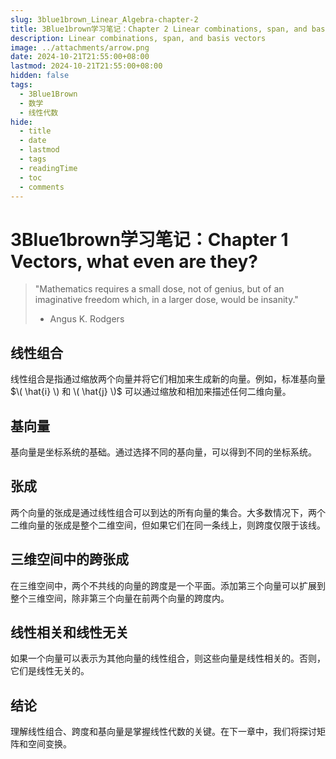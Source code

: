 ```yaml
---
slug: 3blue1brown_Linear_Algebra-chapter-2
title: 3Blue1brown学习笔记：Chapter 2 Linear combinations, span, and basis vectors
description: Linear combinations, span, and basis vectors
image: ../attachments/arrow.png
date: 2024-10-21T21:55:00+08:00
lastmod: 2024-10-21T21:55:00+08:00
hidden: false
tags:
  - 3Blue1Brown
  - 数学
  - 线性代数
hide:
  - title
  - date
  - lastmod
  - tags
  - readingTime
  - toc
  - comments
---
```


# 3Blue1brown学习笔记：Chapter 1 Vectors, what even are they?  

>"Mathematics requires a small dose, not of genius, but of an imaginative freedom which, in a larger dose, would be insanity."
>
>- Angus K. Rodgers  

## 线性组合
线性组合是指通过缩放两个向量并将它们相加来生成新的向量。例如，标准基向量 $\( \hat{i} \) 和 \( \hat{j} \)$ 可以通过缩放和相加来描述任何二维向量。

## 基向量
基向量是坐标系统的基础。通过选择不同的基向量，可以得到不同的坐标系统。

## 张成
两个向量的张成是通过线性组合可以到达的所有向量的集合。大多数情况下，两个二维向量的张成是整个二维空间，但如果它们在同一条线上，则跨度仅限于该线。

## 三维空间中的跨张成
在三维空间中，两个不共线的向量的跨度是一个平面。添加第三个向量可以扩展到整个三维空间，除非第三个向量在前两个向量的跨度内。

## 线性相关和线性无关
如果一个向量可以表示为其他向量的线性组合，则这些向量是线性相关的。否则，它们是线性无关的。

## 结论
理解线性组合、跨度和基向量是掌握线性代数的关键。在下一章中，我们将探讨矩阵和空间变换。
